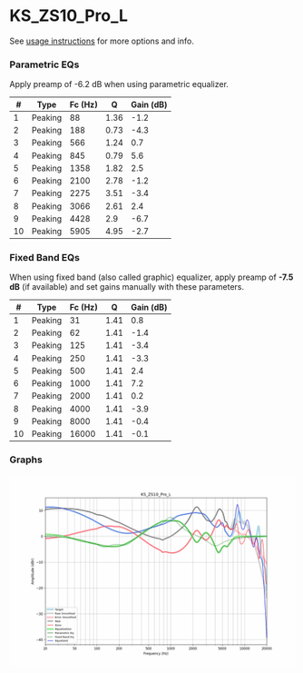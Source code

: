 # KS_ZS10_Pro_L
See [usage instructions](https://github.com/jaakkopasanen/AutoEq#usage) for more options and info.

### Parametric EQs
Apply preamp of -6.2 dB when using parametric equalizer.

|   # | Type    |   Fc (Hz) |    Q |   Gain (dB) |
|-----|---------|-----------|------|-------------|
|   1 | Peaking |        88 | 1.36 |        -1.2 |
|   2 | Peaking |       188 | 0.73 |        -4.3 |
|   3 | Peaking |       566 | 1.24 |         0.7 |
|   4 | Peaking |       845 | 0.79 |         5.6 |
|   5 | Peaking |      1358 | 1.82 |         2.5 |
|   6 | Peaking |      2100 | 2.78 |        -1.2 |
|   7 | Peaking |      2275 | 3.51 |        -3.4 |
|   8 | Peaking |      3066 | 2.61 |         2.4 |
|   9 | Peaking |      4428 | 2.9  |        -6.7 |
|  10 | Peaking |      5905 | 4.95 |        -2.7 |

### Fixed Band EQs
When using fixed band (also called graphic) equalizer, apply preamp of **-7.5 dB** (if available) and set gains manually with these parameters.

|   # | Type    |   Fc (Hz) |    Q |   Gain (dB) |
|-----|---------|-----------|------|-------------|
|   1 | Peaking |        31 | 1.41 |         0.8 |
|   2 | Peaking |        62 | 1.41 |        -1.4 |
|   3 | Peaking |       125 | 1.41 |        -3.4 |
|   4 | Peaking |       250 | 1.41 |        -3.3 |
|   5 | Peaking |       500 | 1.41 |         2.4 |
|   6 | Peaking |      1000 | 1.41 |         7.2 |
|   7 | Peaking |      2000 | 1.41 |         0.2 |
|   8 | Peaking |      4000 | 1.41 |        -3.9 |
|   9 | Peaking |      8000 | 1.41 |        -0.4 |
|  10 | Peaking |     16000 | 1.41 |        -0.1 |

### Graphs
![](./KS_ZS10_Pro_L.png)
